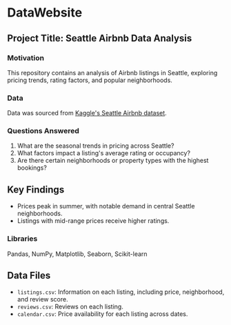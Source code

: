 # DataWebsite

## Project Title: Seattle Airbnb Data Analysis

### Motivation
This repository contains an analysis of Airbnb listings in Seattle, exploring pricing trends, rating factors, and popular neighborhoods.

### Data
Data was sourced from [Kaggle's Seattle Airbnb dataset](https://www.kaggle.com/datasets/airbnb/seattle).

### Questions Answered
1. What are the seasonal trends in pricing across Seattle?
2. What factors impact a listing's average rating or occupancy?
3. Are there certain neighborhoods or property types with the highest bookings?

## Key Findings
- Prices peak in summer, with notable demand in central Seattle neighborhoods.
- Listings with mid-range prices receive higher ratings.

### Libraries
Pandas, NumPy, Matplotlib, Seaborn, Scikit-learn

## Data Files
- `listings.csv`: Information on each listing, including price, neighborhood, and review score.
- `reviews.csv`: Reviews on each listing.
- `calendar.csv`: Price availability for each listing across dates.


